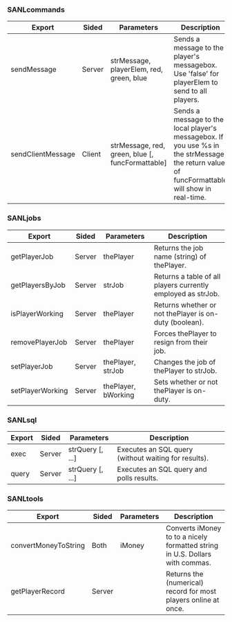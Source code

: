 ### SANLcommands
|Export|Sided|Parameters|Description|
|---|---|---|---|
|sendMessage|Server|strMessage, playerElem, red, green, blue|Sends a message to the player's messagebox. Use 'false' for playerElem to send to all players.|
|sendClientMessage|Client|strMessage, red, green, blue [, funcFormattable]|Sends a message to the local player's messagebox. If you use %s in the strMessage, the return value of funcFormattable will show in real-time.|

### SANLjobs
|Export|Sided|Parameters|Description|
|---|---|---|---|
|getPlayerJob|Server|thePlayer|Returns the job name (string) of thePlayer.|
|getPlayersByJob|Server|strJob|Returns a table of all players currently employed as strJob.|
|isPlayerWorking|Server|thePlayer|Returns whether or not thePlayer is on-duty (boolean).|
|removePlayerJob|Server|thePlayer|Forces thePlayer to resign from their job.|
|setPlayerJob|Server|thePlayer, strJob|Changes the job of thePlayer to strJob.|
|setPlayerWorking|Server|thePlayer, bWorking|Sets whether or not thePlayer is on-duty.|

### SANLsql
|Export|Sided|Parameters|Description|
|---|---|---|---|
|exec|Server|strQuery [, ...]|Executes an SQL query (without waiting for results).|
|query|Server|strQuery [, ...]|Executes an SQL query and polls results.|

### SANLtools
|Export|Sided|Parameters|Description|
|---|---|---|---|
|convertMoneyToString|Both|iMoney|Converts iMoney to to a nicely formatted string in U.S. Dollars with commas.|
|getPlayerRecord|Server||Returns the (numerical) record for most players online at once.|
